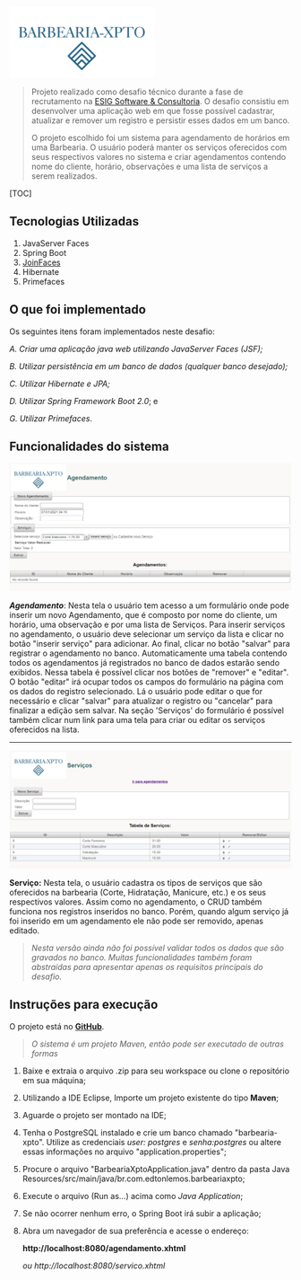 ![logo](https://github.com/edtonlemos/barbearia-xpto/blob/main/src/main/webapp/resources/img/logo_barbearia.png?raw=true)

> Projeto realizado como desafio técnico durante a fase de recrutamento na [ESIG  Software & Consultoria](https://www.esig.com.br/portal/). O desafio consistiu em desenvolver uma aplicação web em que fosse possível cadastrar, atualizar e remover um registro e persistir esses dados em um banco.
>
> O projeto escolhido foi um sistema para agendamento de horários em uma Barbearia. O usuário poderá manter os serviços oferecidos com seus respectivos valores no sistema e criar agendamentos contendo nome do cliente, horário, observações e uma lista de serviços a serem realizados. 

[TOC]

## Tecnologias Utilizadas

1. JavaServer Faces
2. Spring Boot
3. [JoinFaces](https://github.com/joinfaces/joinfaces-maven-jar-example)
4. Hibernate
5. Primefaces

## O que foi implementado

Os seguintes itens foram implementados neste desafio:

*A. Criar uma aplicação java web utilizando JavaServer Faces (JSF);*

*B. Utilizar persistência em um banco de dados (qualquer banco desejado);*

*C. Utilizar Hibernate e JPA;*

*D. Utilizar Spring Framework Boot 2.0*; e

*G. Utilizar Primefaces*.



## Funcionalidades do sistema

![agendamento](https://raw.githubusercontent.com/edtonlemos/barbearia-xpto/main/src/main/webapp/resources/img/tela_agendamento.png)

***Agendamento***: Nesta tela o usuário tem acesso a um formulário onde pode inserir um novo Agendamento, que é composto por nome do cliente, um horário, uma observação e por uma lista de Serviços. Para inserir serviços no agendamento, o usuário deve selecionar um serviço da lista e clicar no botão "inserir serviço" para adicionar. Ao final, clicar no botão "salvar" para registrar o agendamento no banco. Automaticamente uma tabela contendo todos os agendamentos já registrados no banco de dados estarão sendo exibidos. Nessa tabela é possível clicar nos botões de "remover" e "editar". O botão "editar" irá ocupar todos os campos do formulário na página com  os dados do registro selecionado. Lá o usuário pode editar o que for necessário e clicar "salvar" para atualizar o registro ou "cancelar" para finalizar a edição sem salvar. Na seção 'Serviços' do formulário é possível também clicar num link para uma tela para criar ou editar os serviços oferecidos na lista.

------

![servicos](https://github.com/edtonlemos/barbearia-xpto/blob/main/src/main/webapp/resources/img/tela_servico.png?raw=true)

**Serviço:** Nesta tela, o usuário cadastra os tipos de serviços que são oferecidos na barbearia (Corte, Hidratação, Manicure, etc.) e os seus respectivos valores. Assim como no agendamento, o CRUD também funciona nos registros inseridos no banco. Porém, quando algum serviço já foi inserido em um agendamento ele não pode ser removido, apenas editado.

> *Nesta versão ainda não foi possível validar todos os dados que são gravados no banco. Muitas funcionalidades também foram abstraídas para apresentar apenas  os requisitos principais do desafio.*



## Instruções para execução 

O projeto está no **[GitHub](https://github.com/edtonlemos/barbearia-xpto)**.

> *O sistema é um projeto Maven, então pode ser executado de outras formas*

1. Baixe e extraia o arquivo .zip para seu workspace ou clone o repositório em sua máquina;

2. Utilizando a IDE Eclipse, Importe um projeto existente do tipo **Maven**;

3. Aguarde o projeto ser montado na IDE;

4. Tenha o PostgreSQL instalado e crie um banco chamado "barbearia-xpto". Utilize as credenciais *user: postgres* e *senha:postgres* ou altere essas informações no arquivo "application.properties";

5. Procure o arquivo "BarbeariaXptoApplication.java" dentro da pasta Java Resources/src/main/java/br.com.edtonlemos.barbeariaxpto;

6. Execute o arquivo (Run as...) acima como *Java Application*;

7. Se não ocorrer nenhum erro, o Spring Boot irá subir a aplicação;

8. Abra um navegador de sua preferência e acesse o endereço:

   **http://localhost:8080/agendamento.xhtml**

   *ou http://localhost:8080/servico.xhtml*

   

